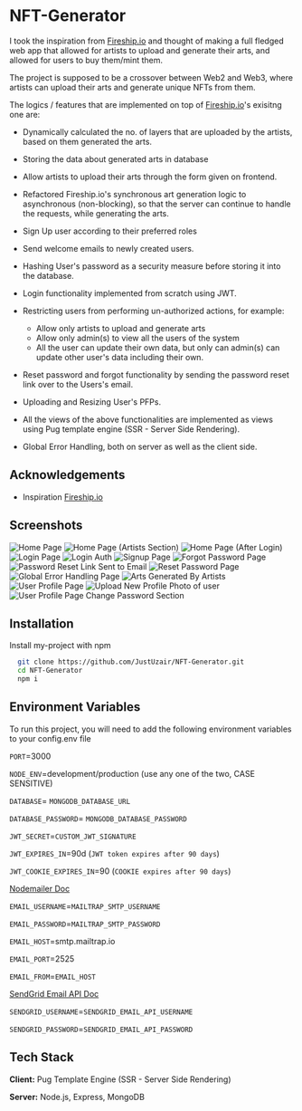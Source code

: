 # NFT-Generator

I took the inspiration from [Fireship.io](https://www.youtube.com/watch?v=meTpMP0J5E8) and thought of making a full fledged web app that allowed for artists to upload and generate their arts, and allowed for users to buy them/mint them.

The project is supposed to be a crossover between Web2 and Web3, where artists can upload their arts and generate unique
NFTs from them.

The logics / features that are implemented on top of [Fireship.io](https://www.youtube.com/watch?v=meTpMP0J5E8)'s exisitng one are:

- Dynamically calculated the no. of layers that are uploaded by the artists, based on them generated the arts.

- Storing the data about generated arts in database

- Allow artists to upload their arts through the form given on frontend.

- Refactored Fireship.io's synchronous art generation logic to asynchronous (non-blocking), so that the server can continue to handle the requests, while generating the arts.

- Sign Up user according to their preferred roles

- Send welcome emails to newly created users.

- Hashing User's password as a security measure before storing it into the database.

- Login functionality implemented from scratch using JWT.

- Restricting users from performing un-authorized actions, for example:

  - Allow only artists to upload and generate arts
  - Allow only admin(s) to view all the users of the system
  - All the user can update their own data, but only can admin(s) can update other user's data including their own.

- Reset password and forgot functionality by sending the password reset link over to the Users's email.

- Uploading and Resizing User's PFPs.

- All the views of the above functionalities are implemented as views using Pug template engine (SSR - Server Side Rendering).

- Global Error Handling, both on server as well as the client side.

## Acknowledgements

- Inspiration [Fireship.io](https://www.youtube.com/watch?v=meTpMP0J5E8)

## Screenshots

![Home Page](/Screenshots/1.jpg)
![Home Page (Artists Section)](/Screenshots/2.jpg)
![Home Page (After Login)](/Screenshots/3.jpg)
![Login Page](/Screenshots/4.jpg)
![Login Auth](/Screenshots/5.jpg)
![Signup Page](/Screenshots/6.jpg)
![Forgot Password Page](/Screenshots/7.jpg)
![Password Reset Link Sent to Email](/Screenshots/8.jpg)
![Reset Password Page](/Screenshots/9.jpg)
![Global Error Handling Page](/Screenshots/10.jpg)
![Arts Generated By Artists](/Screenshots/11.jpg)
![User Profile Page](/Screenshots/12.jpg)
![Upload New Profile Photo of user](/Screenshots/13.jpg)
![User Profile Page Change Password Section](/Screenshots/14.jpg)

## Installation

Install my-project with npm

```bash
  git clone https://github.com/JustUzair/NFT-Generator.git
  cd NFT-Generator
  npm i
```

## Environment Variables

To run this project, you will need to add the following environment variables to your config.env file

`PORT`=3000

`NODE_ENV`=development/production (use any one of the two, CASE SENSITIVE)

`DATABASE`= `MONGODB_DATABASE_URL`

`DATABASE_PASSWORD`= `MONGODB_DATABASE_PASSWORD`

`JWT_SECRET`=`CUSTOM_JWT_SIGNATURE`

`JWT_EXPIRES_IN`=90d (`JWT token expires after 90 days`)

`JWT_COOKIE_EXPIRES_IN`=90 (`COOKIE expires after 90 days`)

[Nodemailer Doc](https://nodemailer.com/smtp/#authentication)

`EMAIL_USERNAME`=`MAILTRAP_SMTP_USERNAME`

`EMAIL_PASSWORD`=`MAILTRAP_SMTP_PASSWORD`

`EMAIL_HOST`=smtp.mailtrap.io

`EMAIL_PORT`=2525

`EMAIL_FROM`=`EMAIL_HOST`

[SendGrid Email API Doc](https://app.sendgrid.com/guide/integrate/langs/smtp)

`SENDGRID_USERNAME`=`SENDGRID_EMAIL_API_USERNAME`

`SENDGRID_PASSWORD`=`SENDGRID_EMAIL_API_PASSWORD`

## Tech Stack

**Client:** Pug Template Engine (SSR - Server Side Rendering)

**Server:** Node.js, Express, MongoDB
